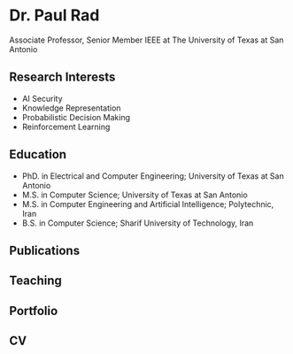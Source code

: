 # Dr. Paul Rad
Associate Professor, Senior Member IEEE
at The University of Texas at San Antonio

## Research Interests
- AI Security
- Knowledge Representation
- Probabilistic Decision Making
- Reinforcement Learning

## Education
- PhD. in Electrical and Computer Engineering; University of Texas at San Antonio
- M.S. in Computer Science; University of Texas at San Antonio
- M.S. in Computer Engineering and Artificial Intelligence; Polytechnic, Iran
- B.S. in Computer Science; Sharif University of Technology, Iran

## Publications

## Teaching

## Portfolio

## CV

##
